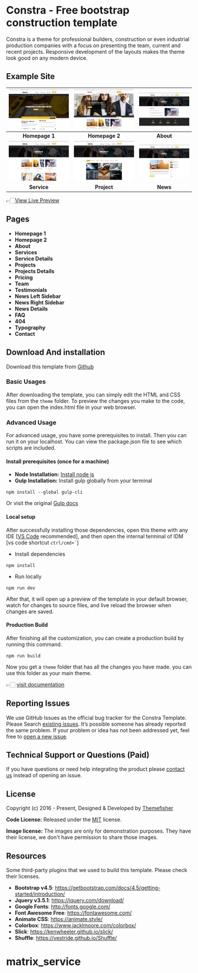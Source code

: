 # Constra - Free bootstrap construction template

Constra is a theme for professional builders, construction or even industrial production companies with a focus on presenting the team, current and recent projects. Responsive development of the layouts makes the theme look good on any modern device.

<!-- demo -->
## Example Site

| [![](screenshots/homepage-1.png)](https://demo.themefisher.com/constra/) | [![](screenshots/homepage-2.png)](https://demo.themefisher.com/constra/index-2.html) | [![](screenshots/about.png)](https://demo.themefisher.com/constra/about.html) |
|:---:|:---:|:---:|
| **Homepage 1**  | **Homepage 2**  | **About**  |
| [![](screenshots/service.png)](https://demo.themefisher.com/constra/services.html) | [![](screenshots/project.png)](https://demo.themefisher.com/constra/projects.html) | [![](screenshots/news.png)](https://demo.themefisher.com/constra/news-right-sidebar.html) |
| **Service** | **Project** | **News** |

👉🏻[View Live Preview](https://demo.themefisher.com/constra/)

<!-- resources -->
## Pages

* **Homepage 1**
* **Homepage 2**
* **About**
* **Services**
* **Service Details**
* **Projects**
* **Projects Details**
* **Pricing**
* **Team**
* **Testimonials**
* **News Left Sidebar**
* **News Right Sidebar**
* **News Details**
* **FAQ**
* **404**
* **Typography**
* **Contact**

<!-- download -->
## Download And installation

Download this template from [Github](https://github.com/themefisher/constra/archive/main.zip)

<!-- installation -->
### Basic Usages

After downloading the template, you can simply edit the HTML and CSS files from the `theme` folder. To preview the changes you make to the code, you can open the index.html file in your web browser.

### Advanced Usage

For advanced usage, you have some prerequisites to install. Then you can run it on your localhost. You can view the package.json file to see which scripts are included.

#### Install prerequisites (once for a machine)

* **Node Installation:** [Install node js](https://nodejs.org/en/download/)
* **Gulp Installation:** Install gulp globally from your terminal

```
npm install --global gulp-cli
```

Or visit the original [Gulp docs](https://gulpjs.com/docs/en/getting-started/quick-start)

#### Local setup

After successfully installing those dependencies, open this theme with any IDE [[VS Code](https://code.visualstudio.com/) recommended], and then open the internal terminal of IDM [vs code shortcut <code>ctrl/cmd+\`</code>]

* Install dependencies

```
npm install
```

* Run locally

```
npm run dev
```

After that, it will open up a preview of the template in your default browser, watch for changes to source files, and live reload the browser when changes are saved.

#### Production Build

After finishing all the customization, you can create a production build by running this command.

```
npm run build
```

Now you get a `theme` folder that has all the changes you have made. you can use this folder as your main theme.

👉🏻 [visit documentation](https://docs.themefisher.com/constra/)

<!-- reporting issue -->
## Reporting Issues

We use GitHub Issues as the official bug tracker for the Constra Template. Please Search [existing issues](https://github.com/themefisher/Constra-Bootstrap-Construction-Template/issues). It’s possible someone has already reported the same problem.
If your problem or idea has not been addressed yet, feel free to [open a new issue](https://github.com/themefisher/Constra-Bootstrap-Construction-Template/issues).

<!-- support -->
## Technical Support or Questions (Paid)

If you have questions or need help integrating the product please [contact us](mailto:mehedi@themefisher.com) instead of opening an issue.

<!-- licence -->
## License

Copyright (c) 2016 - Present, Designed & Developed by [Themefisher](https://themefisher.com)

**Code License:** Released under the [MIT](https://github.com/themefisher/constra/blob/main/LICENSE) license.

**Image license:** The images are only for demonstration purposes. They have their license, we don't have permission to share those images.

<!-- resources -->
## Resources

Some third-party plugins that we used to build this template. Please check their licenses.

* **Bootstrap v4.5**: <https://getbootstrap.com/docs/4.5/getting-started/introduction/>
* **Jquery v3.5.1**: <https://jquery.com/download/>
* **Google Fonts**: <http://fonts.google.com/>
* **Font Awesome Free**: <https://fontawesome.com/>
* **Animate CSS**: <https://animate.style/>
* **Colorbox**: <https://www.jacklmoore.com/colorbox/>
* **Slick**: <https://kenwheeler.github.io/slick/>
* **Shuffle**: <https://vestride.github.io/Shuffle/>
# matrix_service
